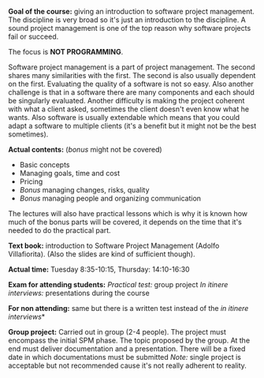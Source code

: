 **Goal of the course:**
giving an introduction to software project management. The discipline is very broad so it's just an introduction to the discipline.
A sound project management is one of the top reason why software projects fail or succeed.

The focus is **NOT PROGRAMMING**.

Software project management is a part of project management. The second shares many similarities with the first. The second is also usually dependent on the first.
Evaluating the quality of a software is not so easy. Also another challenge is that in a software there are many components and each should be singularly evaluated.
Another difficulty is making the project coherent with what a client asked, sometimes the client doesn't even know what he wants. Also software is usually extendable which means that you could adapt a software to multiple clients (it's a benefit but it might not be the best sometimes).

**Actual contents:** (*bonus* might not be covered)
- Basic concepts
- Managing goals, time and cost
- Pricing
- *Bonus* managing changes, risks, quality
- *Bonus* managing people and organizing communication

The lectures will also have practical lessons which is why it is known how much of the bonus parts will be covered, it depends on the time that it's needed to do the practical part.

**Text book:** introduction to Software Project Management (Adolfo Villafiorita). (Also the slides are kind of sufficient though).

**Actual time:** Tuesday 8:35-10:15, Thursday: 14:10-16:30

**Exam for attending students:**
*Practical test:* group project
*In itinere interviews:* presentations during the course

**For non attending:** same but there is a written test instead of the *in itinere interviews**

**Group project:**
Carried out in group (2-4 people). The project must encompass the initial SPM phase. The topic proposed by the group. At the end must deliver documentation and a presentation. There will be a fixed date in which documentations must be submitted
*Note:* single project is acceptable but not recommended cause it's not really adherent to reality.
